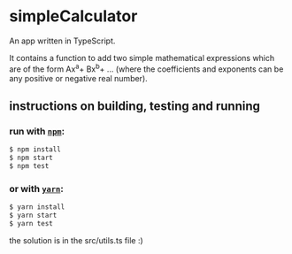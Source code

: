 # simpleCalculator

An app written in TypeScript.

It contains a function to add two simple mathematical expressions which are of the form
Ax<sup>a</sup>+ Bx<sup>b</sup>+ … (where the coefficients and exponents can be any positive or negative real
number). 


 ## instructions on building, testing and running
 
 ### run with <a href="https://www.npmjs.com/" rel="nofollow"><code>npm</code></a>: 


```sh
$ npm install
$ npm start
$ npm test
```

### or with <a href="https://yarnpkg.com/" rel="nofollow"><code>yarn</code></a>:

```sh
$ yarn install
$ yarn start
$ yarn test
```

the solution is in the src/utils.ts file :) 



